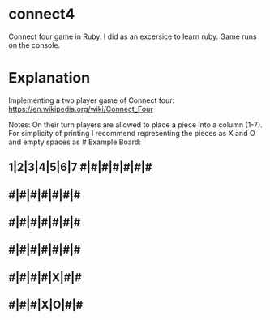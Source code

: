 # connect4
Connect four game in Ruby. I did as an excersice to learn ruby. Game runs on the console.

# Explanation
Implementing a two player game of Connect four: https://en.wikipedia.org/wiki/Connect_Four

Notes:
On their turn players are allowed to place a piece into a column (1-7).
For simplicity of printing I recommend representing the pieces as X and O and empty spaces as #
Example Board:

1|2|3|4|5|6|7
#|#|#|#|#|#|#
-------------
#|#|#|#|#|#|#
-------------
#|#|#|#|#|#|#
-------------
#|#|#|#|#|#|#
-------------
#|#|#|#|X|#|#
-------------
#|#|#|X|O|#|#
-------------
